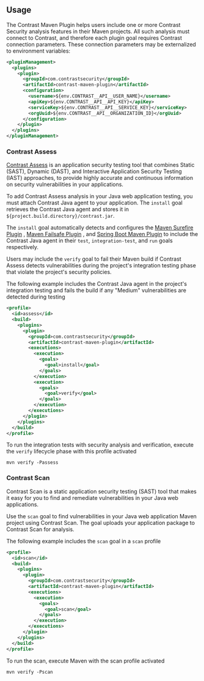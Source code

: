 ## Usage

The Contrast Maven Plugin helps users include one or more Contrast Security analysis features in
their Maven projects. All such analysis must connect to Contrast, and therefore each plugin goal
requires Contrast connection parameters. These connection parameters may be externalized to
environment variables:

```xml
<pluginManagement>
  <plugins>
    <plugin>
      <groupId>com.contrastsecurity</groupId>
      <artifactId>contrast-maven-plugin</artifactId>
      <configuration>
        <username>${env.CONTRAST__API__USER_NAME}</username>
        <apiKey>${env.CONTRAST__API__API_KEY}</apiKey>
        <serviceKey>${env.CONTRAST__API__SERVICE_KEY}</serviceKey>
        <orgUuid>${env.CONTRAST__API__ORGANIZATION_ID}</orgUuid>
      </configuration>
    </plugin>
  </plugins>
</pluginManagement>
```

### Contrast Assess

[Contrast Assess](https://docs.contrastsecurity.com/en/assess.html) is an application security
testing tool that combines Static (SAST), Dynamic (DAST), and Interactive Application Security
Testing (IAST) approaches, to provide highly accurate and continuous information on security
vulnerabilities in your applications.

To add Contrast Assess analysis in your Java web application testing, you must attach Contrast Java
agent to your application. The `install` goal retrieves the Contrast Java agent and stores it
in `${project.build.directory}/contrast.jar`.

The `install` goal automatically detects and configures
the [Maven Surefire Plugin](https://maven.apache.org/surefire/maven-surefire-plugin/test-mojo.html)
, [Maven Failsafe Plugin](https://maven.apache.org/surefire/maven-failsafe-plugin/integration-test-mojo.html)
,
and [Spring Boot Maven Plugin](https://docs.spring.io/spring-boot/docs/current/maven-plugin/reference/htmlsingle/)
to include the Contrast Java agent in their `test`, `integration-test`, and `run` goals
respectively.

Users may include the `verify` goal to fail their Maven build if Contrast Assess detects
vulnerabilities during the project's integration testing phase that violate the project's security
policies.

The following example includes the Contrast Java agent in the project's integration testing and
fails the build if any "Medium" vulnerabilities are detected during testing

```xml
<profile>
  <id>assess</id>
  <build>
    <plugins>
      <plugin>
        <groupId>com.contrastsecurity</groupId>
        <artifactId>contrast-maven-plugin</artifactId>
        <executions>
          <execution>
            <goals>
              <goal>install</goal>
            </goals>
          </execution>
          <execution>
            <goals>
              <goal>verify</goal>
            </goals>
          </execution>
        </executions>
      </plugin>
    </plugins>
  </build>
</profile>
```

To run the integration tests with security analysis and verification, execute the `verify` lifecycle
phase with this profile activated

```shell
mvn verify -Passess
```


### Contrast Scan

Contrast Scan is a static application security testing (SAST) tool that makes it easy for you to
find and remediate vulnerabilities in your Java web applications.

Use the `scan` goal to find vulnerabilities in your Java web application Maven project using
Contrast Scan. The goal uploads your application package to Contrast Scan for analysis.

The following example includes the `scan` goal in a `scan` profile

```xml
<profile>
  <id>scan</id>
  <build>
    <plugins>
      <plugin>
        <groupId>com.contrastsecurity</groupId>
        <artifactId>contrast-maven-plugin</artifactId>
        <executions>
          <execution>
            <goals>
              <goal>scan</goal>
            </goals>
          </execution>
        </executions>
      </plugin>
    </plugins>
  </build>
</profile>
```

To run the scan, execute Maven with the scan profile activated

```shell
mvn verify -Pscan
```